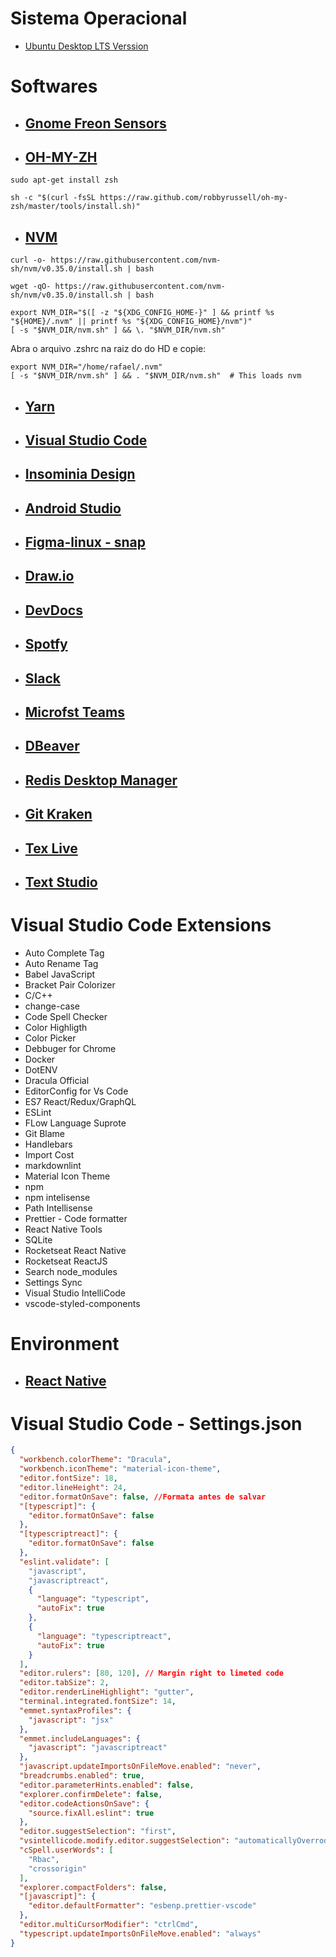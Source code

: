 # Sistema Operacional

- [Ubuntu Desktop LTS Verssion](https://ubuntu.com/download/desktop)

# Softwares

- ## [Gnome Freon Sensors](https://extensions.gnome.org/extension/841/freon/)

- ## [OH-MY-ZH](https://ohmyz.sh/)

```
sudo apt-get install zsh

sh -c "$(curl -fsSL https://raw.github.com/robbyrussell/oh-my-zsh/master/tools/install.sh)"
```

- ## [NVM](https://github.com/nvm-sh/nvm)

```
curl -o- https://raw.githubusercontent.com/nvm-sh/nvm/v0.35.0/install.sh | bash

wget -qO- https://raw.githubusercontent.com/nvm-sh/nvm/v0.35.0/install.sh | bash

export NVM_DIR="$([ -z "${XDG_CONFIG_HOME-}" ] && printf %s "${HOME}/.nvm" || printf %s "${XDG_CONFIG_HOME}/nvm")"
[ -s "$NVM_DIR/nvm.sh" ] && \. "$NVM_DIR/nvm.sh"

```

Abra o arquivo .zshrc na raiz do do HD e copie:

```
export NVM_DIR="/home/rafael/.nvm"
[ -s "$NVM_DIR/nvm.sh" ] && . "$NVM_DIR/nvm.sh"  # This loads nvm
```

- ## [Yarn](https://yarnpkg.com/en/docs/install)

- ## [Visual Studio Code](https://code.visualstudio.com/docs/setup/linux)

- ## [Insominia Design](https://support.insomnia.rest/article/23-installation#ubuntu)

- ## [Android Studio](https://developer.android.com/studio)

- ## [Figma-linux - snap](https://snapcraft.io/figma-linux)

- ## [Draw.io](https://snapcraft.io/drawio)

- ## [DevDocs](https://github.com/freeCodeCamp/devdocs)

- ## [Spotfy](https://www.spotify.com/br/)

- ## [Slack](https://slack.com/intl/pt-br/)

- ## [Microfst Teams](https://snapcraft.io/teams-for-linux)

- ## [DBeaver](https://dbeaver.io/)

- ## [Redis Desktop Manager](https://snapcraft.io/redis-desktop-manager)

- ## [Git Kraken](https://snapcraft.io/gitkraken)

- ## [Tex Live](https://linuxconfig.org/how-to-install-latex-on-ubuntu-18-04-bionic-beaver-linux)

- ## [Text Studio]()

# Visual Studio Code Extensions

- Auto Complete Tag
- Auto Rename Tag
- Babel JavaScript
- Bracket Pair Colorizer
- C/C++
- change-case
- Code Spell Checker
- Color Highligth
- Color Picker
- Debbuger for Chrome
- Docker
- DotENV
- Dracula Official
- EditorConfig for Vs Code
- ES7 React/Redux/GraphQL
- ESLint
- FLow Language Suprote
- Git Blame
- Handlebars
- Import Cost
- markdownlint
- Material Icon Theme
- npm
- npm intelisense
- Path Intellisense
- Prettier - Code formatter
- React Native Tools
- SQLite
- Rocketseat React Native
- Rocketseat ReactJS
- Search node_modules
- Settings Sync
- Visual Studio IntelliCode
- vscode-styled-components

# Environment

- ## [React Native](https://react-native.rocketseat.dev/)

# Visual Studio Code - Settings.json

```json
{
  "workbench.colorTheme": "Dracula",
  "workbench.iconTheme": "material-icon-theme",
  "editor.fontSize": 18,
  "editor.lineHeight": 24,
  "editor.formatOnSave": false, //Formata antes de salvar
  "[typescript]": {
    "editor.formatOnSave": false
  },
  "[typescriptreact]": {
    "editor.formatOnSave": false
  },
  "eslint.validate": [
    "javascript",
    "javascriptreact",
    {
      "language": "typescript",
      "autoFix": true
    },
    {
      "language": "typescriptreact",
      "autoFix": true
    }
  ],
  "editor.rulers": [80, 120], // Margin right to limeted code
  "editor.tabSize": 2,
  "editor.renderLineHighlight": "gutter",
  "terminal.integrated.fontSize": 14,
  "emmet.syntaxProfiles": {
    "javascript": "jsx"
  },
  "emmet.includeLanguages": {
    "javascript": "javascriptreact"
  },
  "javascript.updateImportsOnFileMove.enabled": "never",
  "breadcrumbs.enabled": true,
  "editor.parameterHints.enabled": false,
  "explorer.confirmDelete": false,
  "editor.codeActionsOnSave": {
    "source.fixAll.eslint": true
  },
  "editor.suggestSelection": "first",
  "vsintellicode.modify.editor.suggestSelection": "automaticallyOverrodeDefaultValue",
  "cSpell.userWords": [
    "Rbac",
    "crossorigin"
  ],
  "explorer.compactFolders": false,
  "[javascript]": {
    "editor.defaultFormatter": "esbenp.prettier-vscode"
  },
  "editor.multiCursorModifier": "ctrlCmd",
  "typescript.updateImportsOnFileMove.enabled": "always"
}
```
